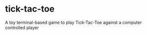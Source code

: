 # tick-tac-toe
A toy terminal-based game to play Tick-Tac-Toe against a computer controlled player 
